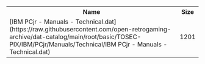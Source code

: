 <table>
<tr><th>Name</th><th>Size</th></tr>
<tr><td>[IBM PCjr - Manuals - Technical.dat](https://raw.githubusercontent.com/open-retrogaming-archive/dat-catalog/main/root/basic/TOSEC-PIX/IBM/PCjr/Manuals/Technical/IBM PCjr - Manuals - Technical.dat)</td><td>1201</td></tr>
</table>

